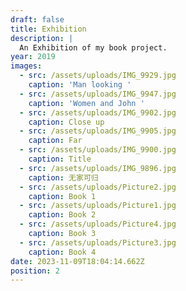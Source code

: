 ```yaml
---
draft: false
title: Exhibition
description: |
  An Exhibition of my book project.
year: 2019
images:
  - src: /assets/uploads/IMG_9929.jpg
    caption: 'Man looking '
  - src: /assets/uploads/IMG_9947.jpg
    caption: 'Women and John '
  - src: /assets/uploads/IMG_9902.jpg
    caption: Close up
  - src: /assets/uploads/IMG_9905.jpg
    caption: Far
  - src: /assets/uploads/IMG_9900.jpg
    caption: Title
  - src: /assets/uploads/IMG_9896.jpg
    caption: 无家可归
  - src: /assets/uploads/Picture2.jpg
    caption: Book 1
  - src: /assets/uploads/Picture1.jpg
    caption: Book 2
  - src: /assets/uploads/Picture4.jpg
    caption: Book 3
  - src: /assets/uploads/Picture3.jpg
    caption: Book 4
date: 2023-11-09T18:04:14.662Z
position: 2
---
```


